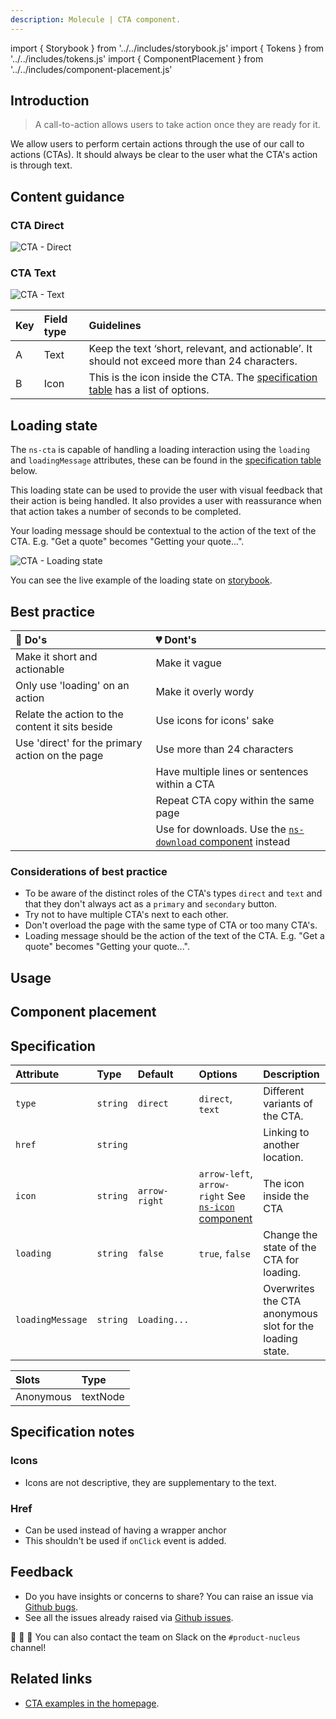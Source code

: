 ```yaml
---
description: Molecule | CTA component.
---
```


import { Storybook } from '../../includes/storybook.js'
import { Tokens } from '../../includes/tokens.js'
import { ComponentPlacement } from '../../includes/component-placement.js'

## Introduction

> A call-to-action allows users to take action once they are ready for it.

We allow users to perform certain actions through the use of our call to actions (CTAs). It should always be clear to the user what the CTA's action is through text.

## Content guidance

### CTA Direct

![CTA - Direct](https://user-images.githubusercontent.com/45626534/74147664-9d878400-4bfb-11ea-9c30-1ede80931c69.png)
### CTA Text

![CTA - Text](https://user-images.githubusercontent.com/45626534/74147667-9eb8b100-4bfb-11ea-9425-b7dbf2908a5d.png)

| Key | Field type | Guidelines |
| :--- | :--- | :--- |
| A | Text | Keep the text ‘short, relevant, and actionable’. It should not exceed more than 24 characters. |
| B | Icon | This is the icon inside the CTA. The [specification table](#specification) has a list of options. |

## Loading state

The `ns-cta` is capable of handling a loading interaction using the `loading` and `loadingMessage` attributes, these can be found in the [specification table](#specification) below.

This loading state can be used to provide the user with visual feedback that their action is being handled. It also provides a user with reassurance when that action takes a number of seconds to be completed. 

Your loading message should be contextual to the action of the text of the CTA. E.g. "Get a quote" becomes "Getting your quote...". 

![CTA - Loading state](https://user-images.githubusercontent.com/45626534/81697144-bc94ec80-945c-11ea-854a-39e0ecb86aa4.gif)

You can see the live example of the loading state on [storybook](https://www.britishgas.co.uk/nucleus/demo/index.html?path=/story/ns-cta--direct-button-loading).


## Best practice

| 💚 Do's | 💔 Dont's |
| :--- | :--- |
| Make it short and actionable | Make it vague |
| Only use 'loading' on an action | Make it overly wordy |
| Relate the action to the content it sits beside | Use icons for icons' sake |
| Use 'direct' for the primary action on the page | Use more than 24 characters |
|  | Have multiple lines or sentences within a CTA |
|  | Repeat CTA copy within the same page |
|  | Use for downloads. Use the [`ns-download` component](components/ns-download.md) instead |

### Considerations of best practice

* To be aware of the distinct roles of the CTA's types `direct` and `text` and that they don't always act as a `primary` and `secondary` button.
* Try not to have multiple CTA's next to each other.
* Don't overload the page with the same type of CTA or too many CTA's.
* Loading message should be the action of the text of the CTA. E.g. "Get a quote" becomes "Getting your quote...".

## Usage

<Storybook story="components-ns-cta--direct-link"></Storybook>

## Component placement

<ComponentPlacement component="ns-cta" parentComponents="ns-lockup,ns-landmark,ns-card,ns-form,ns-fieldset,ns-content"></ComponentPlacement>


## Specification

| Attribute | Type | Default | Options | Description |
| :--- | :--- | :--- | :--- | :--- |
| `type`    | `string` | `direct` | `direct`, `text` | Different variants of the CTA. |
| `href` | `string` |           || Linking to another location. |
| `icon`  | `string` | `arrow-right` | `arrow-left`, `arrow-right` See [`ns-icon` component](https://britishgas.design/components/ns-icon) | The icon inside the CTA |
| `loading` | `string` | `false` | `true`, `false` | Change the state of the CTA for loading. |
| `loadingMessage` | `string` | `Loading...` |  | Overwrites the CTA anonymous slot for the loading state. |

| Slots | Type |
| :--- | :--- |
| Anonymous | textNode |

## Specification notes

### Icons

* Icons are not descriptive, they are supplementary to the text.

### Href

* Can be used instead of having a wrapper anchor
* This shouldn't be used if `onClick` event is added.

<Tokens component="cta"></Tokens>

## Feedback

* Do you have insights or concerns to share? You can raise an issue via [Github bugs](https://github.com/ConnectedHomes/nucleus/issues/new?assignees=&labels=Bug&template=a--bug-report.md&title=[bug]%2[ns-cta]).
* See all the issues already raised via [Github issues](https://github.com/connectedHomes/nucleus/issues?utf8=%E2%9C%93&q=is%3Aopen+is%3Aissue+label%3ABug+[ns-cta]).

💩 🎉 🦄 You can also contact the team on Slack on the `#product-nucleus` channel!

## Related links

* [CTA examples in the homepage](https://britishgas.co.uk/nucleus/demo/index.html?path=/story/playground-homepage--2019-01).
